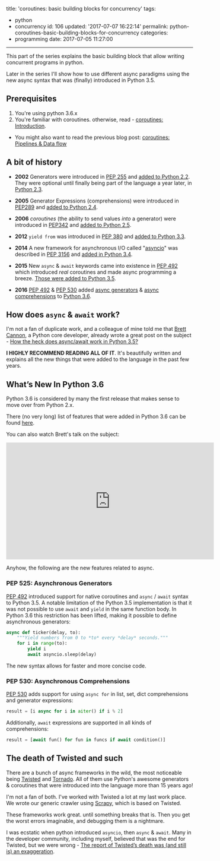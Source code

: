 title: 'coroutines: basic building blocks for concurrency'
tags:
  - python
  - concurrency
id: 106
updated: '2017-07-07 16:22:14'
permalink: python-coroutines-basic-building-blocks-for-concurrency
categories:
  - programming
date: 2017-07-05 11:27:00
---
This part of the series explains the basic building block that allow writing concurrent programs in python.

Later in the series I'll show how to use different async paradigms using the new async syntax that was (finally) introduced in Python 3.5.

## Prerequisites

1. You're using python 3.6.x
2. You're familiar with coroutines. otherwise, read - [coroutines: Introduction](/2017/04/11/python-coroutines-introduction/).
  * You might also want to read the previous blog post: [coroutines: Pipelines & Data flow](/2017/04/11/python-coroutines-pipelines-and-data-flow/)

<!-- more -->
## A bit of history

* **2002** Generators were introduced in [PEP 255](https://www.python.org/dev/peps/pep-0255/) and [added to Python 2.2](https://docs.python.org/2/whatsnew/2.2.html#pep-255-simple-generators). They were optional until finally being part of the language a year later, in [Python 2.3](https://docs.python.org/2/whatsnew/2.3.html#pep-255-simple-generators).

* **2005** Generator Expressions (comprehensions) were introduced in [PEP289](https://www.python.org/dev/peps/pep-0289/) and [added to Python 2.4](https://docs.python.org/2/whatsnew/2.4.html#pep-289-generator-expressions).

* **2006** *coroutines* (the ability to send values *into* a generator) were introduced in [PEP342](https://www.python.org/dev/peps/pep-0342) and [added to Python 2.5](https://docs.python.org/2/whatsnew/2.5.html#pep-342-new-generator-features).
* **2012** `yield from` was introduced in [PEP 380](https://docs.python.org/3/whatsnew/3.3.html#pep-380) and [added to Python 3.3](https://docs.python.org/3/whatsnew/3.3.html#pep-380-syntax-for-delegating-to-a-subgenerator).

* **2014** A new framework for asynchronous I/O called "[asyncio](https://docs.python.org/3/library/asyncio.html#module-asyncio)" was described in [PEP 3156](https://www.python.org/dev/peps/pep-3156/) and [added in Python 3.4](https://docs.python.org/3/whatsnew/3.4.html#asyncio).

* **2015** New `async` & `await` keywords came into existence in [PEP 492](https://www.python.org/dev/peps/pep-0492/) which introduced *real* coroutines and made async programming a breeze. [Those were added to Python 3.5](https://docs.python.org/3/whatsnew/3.5.html#pep-492-coroutines-with-async-and-await-syntax).

* **2016** [PEP 492](https://www.python.org/dev/peps/pep-0492) & [PEP 530](https://www.python.org/dev/peps/pep-0530/) added [async generators](https://docs.python.org/3/whatsnew/3.6.html#whatsnew36-pep525) & [async comprehensions](https://docs.python.org/3/whatsnew/3.6.html#pep-530-asynchronous-comprehensions) to [Python 3.6](https://docs.python.org/3/whatsnew/3.6.html).

## How does `async` & `await` work?

I'm not a fan of duplicate work, and a colleague of mine told me that [Brett Cannon](https://twitter.com/brettsky), a Python core developer, already wrote a great post on the subject - [How the heck does async/await work in Python 3.5?](https://snarky.ca/how-the-heck-does-async-await-work-in-python-3-5/)

**I HIGHLY RECOMMEND READING ALL OF IT**. It's beautifully written and explains all the new things that were added to the language in the past few years.


## What’s New In Python 3.6

Python 3.6 is considered by many the first release that makes sense to move over from Python 2.x.

There (no very long) list of features that were added in Python 3.6 can be found [here](https://docs.python.org/3/whatsnew/3.6.html).

You can also watch Brett's talk on the subject:

<iframe width="560" height="315" src="https://www.youtube-nocookie.com/embed/hk85RUtQsBI?rel=0" frameborder="0" allowfullscreen></iframe>

Anyhow, the following are the new features related to async. 

### PEP 525: Asynchronous Generators

[PEP 492](https://www.python.org/dev/peps/pep-0492) introduced support for native coroutines and `async` / `await` syntax to Python 3.5. A notable limitation of the Python 3.5 implementation is that it was not possible to use `await` and `yield` in the same function body. In Python 3.6 this restriction has been lifted, making it possible to define asynchronous generators:

```python
async def ticker(delay, to):
    """Yield numbers from 0 to *to* every *delay* seconds."""
    for i in range(to):
        yield i
        await asyncio.sleep(delay)
```

The new syntax allows for faster and more concise code.


### PEP 530: Asynchronous Comprehensions
[PEP 530](https://www.python.org/dev/peps/pep-0530/) adds support for using `async for` in list, set, dict comprehensions and generator expressions:

```python
result = [i async for i in aiter() if i % 2]
```

Additionally, `await` expressions are supported in all kinds of comprehensions:

```python
result = [await fun() for fun in funcs if await condition()]
```

## The death of Twisted and such

There are a bunch of async frameworks in the wild, the most noticeable being [Twisted](https://twistedmatrix.com/) and [Tornado](http://www.tornadoweb.org/). All of them use Python's awesome generators & coroutines that were introduced into the language more than 15 years ago! 

I'm not a fan of both. I've worked with Twisted a lot at my last work place. We wrote our generic crawler using [Scrapy](https://scrapy.org/), which is based on Twisted.

These frameworks work great. until something breaks that is. Then you get the worst errors imaginable, and debugging them is a nightmare. 

I was ecstatic when python introduced `asyncio`, then `async` & `await`. Many in the developer community, including myself, believed that was the end for Twisted, but we were wrong - [The report of Twisted’s death was (and still is) an exaggeration](https://glyph.twistedmatrix.com/2014/05/the-report-of-our-death.html).

